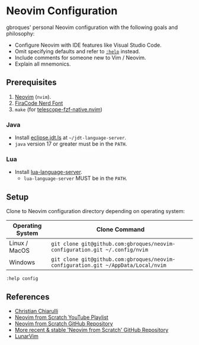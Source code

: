 # Neovim Configuration

gbroques' personal Neovim configuration with the following goals and philosophy:

* Configure Neovim with IDE features like Visual Studio Code.
* Omit specifying defaults and refer to [`:help`](https://neovim.io/doc/user/helphelp.html) instead.
* Include comments for someone new to Vim / Neovim.
* Explain all mnemonics.

## Prerequisites

1. [Neovim](https://neovim.io/) (`nvim`).
2. [FiraCode Nerd Font](https://github.com/ryanoasis/nerd-fonts/releases/download/v2.3.3/FiraCode.zip)
3. `make` (for [telescope-fzf-native.nvim](https://github.com/nvim-telescope/telescope-fzf-native.nvim#installation))

### Java

* Install [eclipse.jdt.ls](https://github.com/eclipse/eclipse.jdt.ls#installation) at `~/jdt-language-server`.
* `java` version 17 or greater must be in the `PATH`.

### Lua

* Install [lua-language-server](https://github.com/luals/lua-language-server/wiki/Getting-Started#command-line).
   * `lua-language-server` MUST be in the `PATH`.


## Setup

Clone to Neovim configuration directory depending on operating system:

| Operating System | Clone Command |
| ---------------- | ------------- |
| Linux / MacOS    | `git clone git@github.com:gbroques/neovim-configuration.git ~/.config/nvim`       |
| Windows          | `git clone git@github.com:gbroques/neovim-configuration.git ~/AppData/Local/nvim` |

`:help config`

## References

* [Christian Chiarulli](https://www.youtube.com/@chrisatmachine)
* [Neovim from Scratch YouTube Playlist](https://www.youtube.com/watch?v=ctH-a-1eUME&list=PLhoH5vyxr6Qq41NFL4GvhFp-WLd5xzIzZ)
* [Neovim from Scratch GitHub Repository](https://github.com/LunarVim/Neovim-from-scratch)
* [More recent & stable 'Neovim from Scratch' GitHub Repository](https://github.com/LunarVim/nvim-basic-ide)
* [LunarVim](https://github.com/LunarVim/LunarVim)

